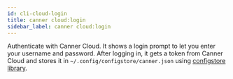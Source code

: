 ```yaml
---
id: cli-cloud-login
title: canner cloud:login
sidebar_label: canner cloud:login
---
```


Authenticate with Canner Cloud. It shows a login prompt to let you enter your username and password. After logging in, it gets a token from Canner Cloud and stores it in `~/.config/configstore/canner.json` using [configstore library](https://www.npmjs.com/package/configstore).
